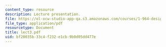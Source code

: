 ```yaml
---
content_type: resource
description: Lecture presentation.
file: https://ol-ocw-studio-app-qa.s3.amazonaws.com/courses/1-964-design-for-sustainability-fall-2006/bf20035b33c4f232e1cb9b0d05dd477e_lect3.pdf
file_type: application/pdf
resourcetype: Document
title: lect3.pdf
uid: bf20035b-33c4-f232-e1cb-9b0d05dd477e
---
```

